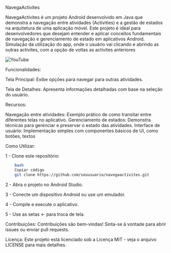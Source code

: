 NavegaActivites

NavegaActivites é um projeto Android desenvolvido em Java que demonstra a navegação entre atividades (Activities) e a gestão de estados na arquitetura de uma aplicação móvel. Este projeto é ideal para desenvolvedores que desejam entender e aplicar conceitos fundamentais de navegação e gerenciamento de estado em aplicativos Android.
Simulação da utilização do app, onde o usuário vai clicando e abrindo as outras activites, com a opção de voltas as activites anteriores

![YouTube](https://www.youtube.com/watch?v=-ZUQ6jHCheE&list=PLgzKjsHnjtdPtF6_PoHA4rgHuh1BA0t6P&index=3)

Funcionalidades:

Tela Principal: 
Exibe opções para navegar para outras atividades.

Tela de Detalhes: 
Apresenta informações detalhadas com base na seleção do usuário.

Recursos:

Navegação entre atividades: Exemplo prático de como transitar entre diferentes telas no aplicativo.
Gerenciamento de estados: Demonstra técnicas para gerenciar e preservar o estado das atividades.
Interface de usuário: Implementação simples com componentes básicos de UI, como botões, textos

Como Utilizar:

   

1 - Clone este repositório: 

```sh
    bash
    Copiar código
    git clone https://github.com/seuusuario/navegaactivites.git
 ```

2 - Abra o projeto no Android Studio.

3 - Conecte um dispositivo Android ou use um emulador.

4 - Compile e execute o aplicativo.

5 - Use as setas <- para troca de tela.

Contribuições: Contribuições são bem-vindas! Sinta-se à vontade para abrir issues ou enviar pull requests.

Licença: Este projeto está licenciado sob a Licença MIT - veja o arquivo LICENSE para mais detalhes.
